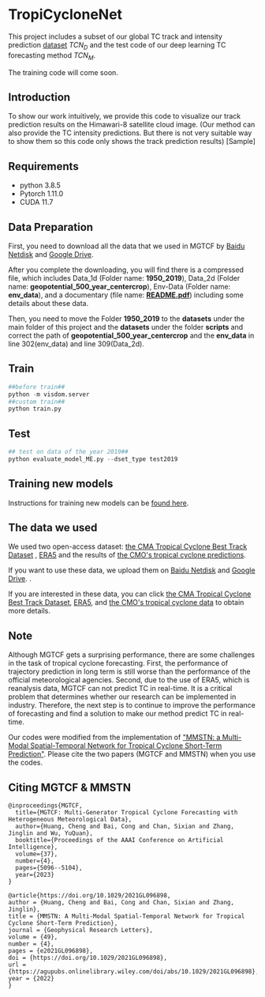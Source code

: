 # TropiCycloneNet
This project includes a subset of our global TC track and intensity prediction [dataset](https://drive.google.com/file/d/1AZhiGk-cTvcMdL9jerL25KmTzqD8Kab-/view?usp=sharing) $TCN_{D}$ and the test code of our deep learning TC forecasting method $TCN_{M}$.

The training code will come soon.

## Introduction

To show our work intuitively, we provide this code to visualize our track prediction results on the Himawari-8 satellite cloud image. (Our method can also provide the TC intensity predictions. But there is not very suitable way to show them so this code only shows the track prediction results)
[Sample]


## Requirements 
* python 3.8.5
* Pytorch 1.11.0
* CUDA 11.7

## Data Preparation
First, you need to download all the data that we used in MGTCF by [Baidu Netdisk](https://pan.baidu.com/s/1qLEVymQ3ivvqAbgGBNkgaQ?pwd=rgwn ) and [Google Drive](https://drive.google.com/file/d/1AZhiGk-cTvcMdL9jerL25KmTzqD8Kab-/view?usp=sharing).

After you complete the downloading, you will find there is a compressed file, which includes Data_1d (Folder name: **1950_2019**), Data_2d (Folder name: **geopotential_500_year_centercrop**), Env-Data (Folder name: **env_data**), and a documentary (file name: [**README.pdf**](https://github.com/Zjut-MultimediaPlus/MGTCF/blob/main/README.pdf)) including some details about these data.

Then, you need to move the Folder **1950_2019** to the **datasets** under the main folder of this project and the **datasets** under the folder **scripts** and correct the path of **geopotential_500_year_centercrop** and the **env_data** in line 302(env_data) and line 309(Data_2d). 

## Train
```python
##before train##
python -m visdom.server
##custom train##
python train.py
```
## Test
```python
## test on data of the year 2019##
python evaluate_model_ME.py --dset_type test2019
```
## Training new models
Instructions for training new models can be [found here](https://github.com/Zjut-MultimediaPlus/MGTCF/blob/main/TRAINING.md).

## The data we used
We used two open-access dataset: [the CMA Tropical Cyclone Best Track Dataset](https://tcdata.typhoon.org.cn/en/zjljsjj_sm.html) 
, [ERA5](https://www.ecmwf.int/en/forecasts/dataset/ecmwf-reanalysis-v5) 
and the results of [the CMO's tropical cyclone predictions](http://typhoon.nmc.cn/web.html).

If you want to use these data, we upload them on [Baidu Netdisk](https://pan.baidu.com/s/1qLEVymQ3ivvqAbgGBNkgaQ?pwd=rgwn ) and [Google Drive](https://drive.google.com/file/d/1AZhiGk-cTvcMdL9jerL25KmTzqD8Kab-/view?usp=sharing).
.

If you are interested in these data, you can click [the CMA Tropical Cyclone Best Track Dataset](https://tcdata.typhoon.org.cn/en/zjljsjj_sm.html), [ERA5](https://www.ecmwf.int/en/forecasts/dataset/ecmwf-reanalysis-v5), and
[the CMO's tropical cyclone data](http://typhoon.nmc.cn/web.html) to obtain more details. 



## Note
Although MGTCF gets a surprising performance, there are some challenges in the task of tropical cyclone forecasting. First, the performance of trajectory prediction in long term is still worse than the performance of the official meteorological agencies. Second, due to the use of ERA5, which is reanalysis data, MGTCF can not predict TC in real-time. It is a critical problem that determines whether our research can be implemented in industry. Therefore, the next step is to continue to improve the performance of forecasting and find a solution to make our method predict TC in real-time.

Our codes were modified from the implementation of ["MMSTN: a Multi-Modal Spatial-Temporal Network for Tropical Cyclone Short-Term Prediction"](https://github.com/Zjut-MultimediaPlus/MMSTN). Please cite the two papers (MGTCF and MMSTN) when you use the codes.
## Citing MGTCF & MMSTN
```
@inproceedings{MGTCF,
  title={MGTCF: Multi-Generator Tropical Cyclone Forecasting with Heterogeneous Meteorological Data},
  author={Huang, Cheng and Bai, Cong and Chan, Sixian and Zhang, Jinglin and Wu, YuQuan},
  booktitle={Proceedings of the AAAI Conference on Artificial Intelligence},
  volume={37},
  number={4},
  pages={5096--5104},
  year={2023}
}
```

```
@article{https://doi.org/10.1029/2021GL096898,
author = {Huang, Cheng and Bai, Cong and Chan, Sixian and Zhang, Jinglin},
title = {MMSTN: A Multi-Modal Spatial-Temporal Network for Tropical Cyclone Short-Term Prediction},
journal = {Geophysical Research Letters},
volume = {49},
number = {4},
pages = {e2021GL096898},
doi = {https://doi.org/10.1029/2021GL096898},
url = {https://agupubs.onlinelibrary.wiley.com/doi/abs/10.1029/2021GL096898},
year = {2022}
}
```
